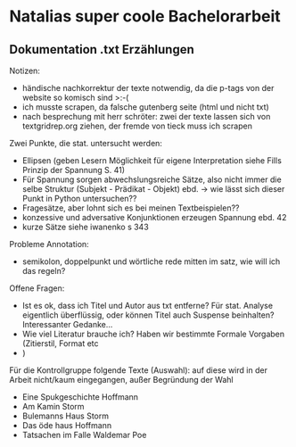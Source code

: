 # Natalias super coole Bachelorarbeit

## Dokumentation .txt Erzählungen

Notizen:
- händische nachkorrektur der texte notwendig, da die p-tags von der website so komisch sind >:-(
- ich musste scrapen, da falsche gutenberg seite (html und nicht txt)
- nach besprechung mit herr schröter: zwei der texte lassen sich von textgridrep.org ziehen, der fremde von tieck muss ich scrapen

Zwei Punkte, die stat. untersucht werden:
- Ellipsen (geben Lesern Möglichkeit für eigene Interpretation siehe Fills Prinzip der Spannung S. 41)
- Für Spannung sorgen abwechslungsreiche Sätze, also nicht immer die selbe Struktur (Subjekt - Prädikat - Objekt) ebd. -> wie lässt sich dieser Punkt in Python untersuchen??
- Fragesätze, aber lohnt sich es bei meinen Textbeispielen??
- konzessive und adversative Konjunktionen erzeugen Spannung ebd. 42
- kurze Sätze siehe iwanenko s 343

Probleme Annotation:
- semikolon, doppelpunkt und wörtliche rede mitten im satz, wie will ich das regeln?


Offene Fragen:
- Ist es ok, dass ich Titel und Autor aus txt entferne? Für stat. Analyse eigentlich überflüssig, oder können Titel auch Suspense beinhalten? Interessanter Gedanke...
- Wie viel Literatur brauche ich? Haben wir bestimmte Formale Vorgaben (Zitierstil, Format etc
- )

Für die Kontrollgruppe folgende Texte (Auswahl):
auf diese wird in der Arbeit nicht/kaum eingegangen, außer Begründung der Wahl
- Eine Spukgeschichte Hoffmann
- Am Kamin Storm
- Bulemanns Haus Storm
- Das öde haus Hoffmann
- Tatsachen im Falle Waldemar Poe